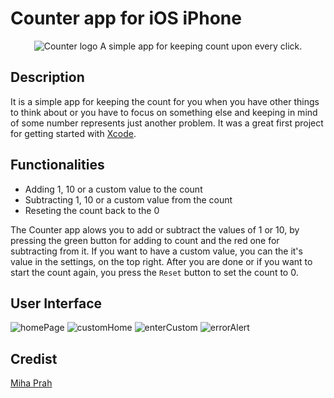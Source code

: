 # Counter app for iOS iPhone
<p align="center">
  <img src="https://github.com/mihaprah/counter_iosApp/assets/116807398/d82ed28d-52bf-401f-b902-8427990891d9" alt="Counter logo">
  A simple app for keeping count upon every click.
</p>


## Description
It is a simple app for keeping the count for you when you have other things to think about or you have to focus on something else and keeping in mind of some number represents just another problem. It was a great first project for getting started with [Xcode](https://developer.apple.com/xcode/). 

## Functionalities
- Adding 1, 10 or a custom value to the count
- Subtracting 1, 10 or a custom value from the count
- Reseting the count back to the 0

The Counter app alows you to add or subtract the values of 1 or 10, by pressing the green button for adding to count and the red one for subtracting from it. If you want to have a custom value, you can the it's value in the settings, on the top right. After you are done or if you want to start the count again, you press the `Reset` button to set the count to 0.

## User Interface
![homePage](https://github.com/mihaprah/counter_iosApp/assets/116807398/2f8729e0-ddbc-4bc1-8c5e-aa4b92cdeed9)
![customHome](https://github.com/mihaprah/counter_iosApp/assets/116807398/a243b2db-8b46-4837-a91f-7d5282231521)
![enterCustom](https://github.com/mihaprah/counter_iosApp/assets/116807398/be556f79-e1a9-4b84-9fb1-25a27b537ff6)
![errorAlert](https://github.com/mihaprah/counter_iosApp/assets/116807398/0e84d5d7-a8c6-451e-8cef-65d3b63f461f)

## Credist
[Miha Prah](https://github.com/mihaprah)
